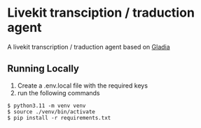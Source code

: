 # Livekit transciption / traduction agent

A livekit transcription / traduction agent based on [Gladia](https://www.gladia.io/)

## Running Locally

1. Create a .env.local file with the required keys
2. run the following commands

```shell
$ python3.11 -m venv venv
$ source ./venv/bin/activate
$ pip install -r requirements.txt
```